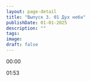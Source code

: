 ```yaml
---
layout: page-detail
title: "Выпуск 3. 01 Дух неба"
publishDate: 01-01-2025
description: ""
tags:
image:
draft: false
---
```


00:00 

01:53 

  
